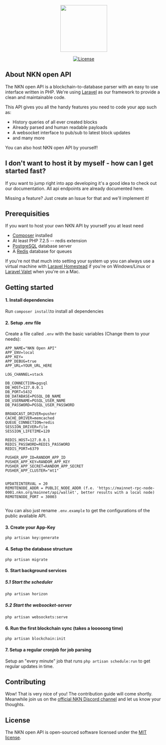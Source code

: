 <p align="center"><img src="https://avatars0.githubusercontent.com/u/64492989?s=200&v=4" width="150"></p>

<p align="center">
<a href="https://packagist.org/packages/laravel/framework"><img src="https://poser.pugx.org/laravel/framework/license.svg" alt="License"></a>
</p>

## About NKN open API

The NKN open API is a blockchain-to-database parser with an easy to use interface written in PHP. We're using [Laravel](https://laravel.com/) as our framework to provide a clean and maintainable code.

This API gives you all the handy features you need to code your app such as:

- History queries of all ever created blocks
- Already parsed and human readable payloads
- A websocket interface to pub/sub to latest block updates
- and many more

You can also host NKN open API by yourself!

## I don't want to host it by myself - how can I get started fast?

If you want to jump right into app developing it's a good idea to check out our documentation. All api endpoints are already documented here.

Missing a feature? Just create an Issue for that and we'll implement it!

## Prerequisities

If you want to host your own NKN API by yourself you at least need

- [Composer](https://getcomposer.org/) installed
- At least PHP 7.2.5
-- redis extension
- [PostgreSQL](https://www.postgresql.org/) database server
- A [Redis](https://redis.io/) database for queues

If you're not that much into setting your system up you can always use a virtual machine with [Laravel Homestead](https://laravel.com/docs/master/homestead) if you're on Windows/Linux or [Laravel Valet](https://laravel.com/docs/master/valet) when you're on a Mac.

## Getting started


#### 1. Install dependencies
Run ``composer install``to install all dependencies

#### 2. Setup .env file
Create a file called ``.env`` with the basic variables (Change them to your needs):

```
APP_NAME="NKN Open API"
APP_ENV=local
APP_KEY=
APP_DEBUG=true
APP_URL=YOUR_URL_HERE

LOG_CHANNEL=stack

DB_CONNECTION=pgsql
DB_HOST=127.0.0.1
DB_PORT=5432
DB_DATABASE=PGSQL_DB_NAME
DB_USERNAME=PGSQL_USER_NAME
DB_PASSWORD=PGSQL_USER_PASSWORD

BROADCAST_DRIVER=pusher
CACHE_DRIVER=memcached
QUEUE_CONNECTION=redis
SESSION_DRIVER=file
SESSION_LIFETIME=120

REDIS_HOST=127.0.0.1
REDIS_PASSWORD=REDIS_PASSWORD
REDIS_PORT=6379

PUSHER_APP_ID=RANDOM_APP_ID 
PUSHER_APP_KEY=RANDOM_APP_KEY
PUSHER_APP_SECRET=RANDOM_APP_SECRET
PUSHER_APP_CLUSTER="mt1"


UPDATEINTERVAL = 20
REMOTENODE_ADDR = PUBLIC_NODE_ADDR (f.e. 'https://mainnet-rpc-node-0001.nkn.org/mainnet/api/wallet', better results with a local node)
REMOTENODE_PORT = 30003


```

You can also just rename ``.env.example`` to get the configurations of the public available API.

#### 3. Create your App-Key 
```php artisan key:generate```

#### 4. Setup the database structure
 ```php artisan migrate```

#### 5. Start background services 
##### 5.1 Start the scheduler
 ```php artisan horizon```

##### 5.2 Start the websocket-server
 ```php artisan websockets:serve```

#### 6. Run the first blockchain sync (takes a looooong time)
```php artisan blockchain:init```

#### 7. Setup a regular cronjob for job parsing
Setup an "every minute" job that runs ```php artisan schedule:run``` to get regular updates in time.



## Contributing

Wow! That is very nice of you! The contribution guide will come shortly. Meanwhile join us on the [official NKN Discord channel](https://discord.gg/skHx9S) and let us know your thoughts.

## License

The NKN open API is open-sourced software licensed under the [MIT license](https://opensource.org/licenses/MIT).
